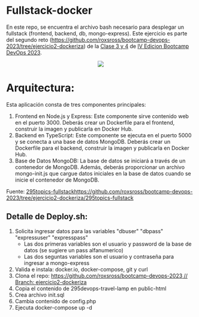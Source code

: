 # Fullstack-docker
En este repo, se encuentra el archivo bash necesario para desplegar un fullstack (frontend, backend, db, mongo-express).
Este ejercicio es parte del segundo reto (https://github.com/roxsross/bootcamp-devops-2023/tree/ejercicio2-dockeriza) de la [Clase 3 y 4](https://www.youtube.com/live/TSaGCXsyVU4?si=qOZiYKkMzcpQVv0x) de [IV Edicion Bootcamp DevOps 2023](https://www.youtube.com/playlist?list=PLNkefP1xaOeyTQuNnd6HYVPqCWMXn-c5P).

<p align="center">
  <img src="https://github.com/Gastunchy/fullstack-docker/assets/97688245/2bb638d0-2ed9-4eaa-a9cc-4eadea69d9d2">
</p>

# Arquitectura:
Esta aplicación consta de tres componentes principales:
1. Frontend en Node.js y Express: Este componente sirve contenido web en el puerto 3000. Deberás crear un Dockerfile para el frontend, construir la imagen y publicarla en Docker Hub.
2. Backend en TypeScript: Este componente se ejecuta en el puerto 5000 y se conecta a una base de datos MongoDB. Deberás crear un Dockerfile para el backend, construir la imagen y publicarla en Docker Hub.
3. Base de Datos MongoDB: La base de datos se iniciará a través de un contenedor de MongoDB. Además, deberás proporcionar un archivo mongo-init.js que cargue datos iniciales en la base de datos cuando se inicie el contenedor de MongoDB.

Fuente: [295topics-fullstack](https://github.com/roxsross/bootcamp-devops-2023/tree/ejercicio2-dockeriza/295topics-fullstack)https://github.com/roxsross/bootcamp-devops-2023/tree/ejercicio2-dockeriza/295topics-fullstack

## Detalle de Deploy.sh:
1. Solicita ingresar datos para las variables "dbuser" "dbpass" "expressuser" "expresspass"
   - Las dos primeras variables son el usuario y password de la base de datos (se sugiere un pass alfanumerico)
   - Las dos seguntas variables son el usuario y contraseña para ingresar a mongo-express
3. Valida e instala: docker.io, docker-compose, git y curl
4. Clona el repo: [https://github.com/roxsross/bootcamp-devops-2023 // Branch: ejercicio2-dockeriza](https://github.com/roxsross/bootcamp-devops-2023/tree/ejercicio2-dockeriza)
5. Copia el contenido de 295devops-travel-lamp en public-html
6. Crea archivo init.sql
7. Cambia contenido de config.php
8. Ejecuta docker-compose up -d
